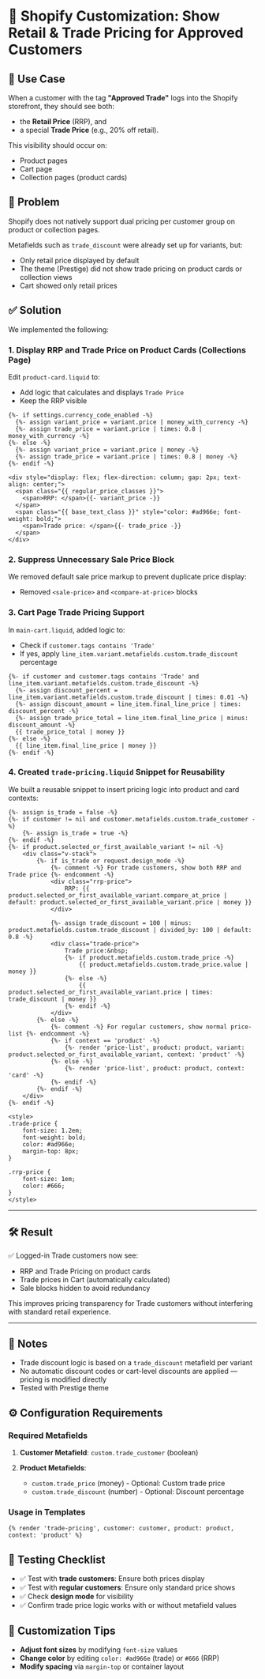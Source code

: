 # 📄 Shopify Customization: Show Retail & Trade Pricing for Approved Customers

## 🎯 Use Case

When a customer with the tag **"Approved Trade"** logs into the Shopify storefront, they should see both:

* the **Retail Price** (RRP), and
* a special **Trade Price** (e.g., 20% off retail).

This visibility should occur on:

* Product pages
* Cart page
* Collection pages (product cards)

## 🤩 Problem

Shopify does not natively support dual pricing per customer group on product or collection pages.

Metafields such as `trade_discount` were already set up for variants, but:

* Only retail price displayed by default
* The theme (Prestige) did not show trade pricing on product cards or collection views
* Cart showed only retail prices

## ✅ Solution

We implemented the following:

### 1. **Display RRP and Trade Price on Product Cards (Collections Page)**

Edit `product-card.liquid` to:

* Add logic that calculates and displays `Trade Price`
* Keep the RRP visible

```liquid
{%- if settings.currency_code_enabled -%}
  {%- assign variant_price = variant.price | money_with_currency -%}
  {%- assign trade_price = variant.price | times: 0.8 | money_with_currency -%}
{%- else -%}
  {%- assign variant_price = variant.price | money -%}
  {%- assign trade_price = variant.price | times: 0.8 | money -%}
{%- endif -%}

<div style="display: flex; flex-direction: column; gap: 2px; text-align: center;">
  <span class="{{ regular_price_classes }}">
    <span>RRP: </span>{{- variant_price -}}
  </span>
  <span class="{{ base_text_class }}" style="color: #ad966e; font-weight: bold;">
    <span>Trade price: </span>{{- trade_price -}}
  </span>
</div>
```

### 2. **Suppress Unnecessary Sale Price Block**

We removed default sale price markup to prevent duplicate price display:

* Removed `<sale-price>` and `<compare-at-price>` blocks

### 3. **Cart Page Trade Pricing Support**

In `main-cart.liquid`, added logic to:

* Check if `customer.tags contains 'Trade'`
* If yes, apply `line_item.variant.metafields.custom.trade_discount` percentage

```liquid
{%- if customer and customer.tags contains 'Trade' and line_item.variant.metafields.custom.trade_discount -%}
  {%- assign discount_percent = line_item.variant.metafields.custom.trade_discount | times: 0.01 -%}
  {%- assign discount_amount = line_item.final_line_price | times: discount_percent -%}
  {%- assign trade_price_total = line_item.final_line_price | minus: discount_amount -%}
  {{ trade_price_total | money }}
{%- else -%}
  {{ line_item.final_line_price | money }}
{%- endif -%}
```

### 4. **Created `trade-pricing.liquid` Snippet for Reusability**

We built a reusable snippet to insert pricing logic into product and card contexts:

```liquid
{%- assign is_trade = false -%}
{%- if customer != nil and customer.metafields.custom.trade_customer -%}
    {%- assign is_trade = true -%}
{%- endif -%}
{%- if product.selected_or_first_available_variant != nil -%}
    <div class="v-stack">
        {%- if is_trade or request.design_mode -%}
            {%- comment -%} For trade customers, show both RRP and Trade price {%- endcomment -%}
            <div class="rrp-price">
                RRP: {{ product.selected_or_first_available_variant.compare_at_price | default: product.selected_or_first_available_variant.price | money }}
            </div>
            
            {%- assign trade_discount = 100 | minus: product.metafields.custom.trade_discount | divided_by: 100 | default: 0.8 -%}
            <div class="trade-price">
                Trade price:&nbsp;
                {%- if product.metafields.custom.trade_price -%}
                    {{ product.metafields.custom.trade_price.value | money }}
                {%- else -%}
                    {{ product.selected_or_first_available_variant.price | times: trade_discount | money }}
                {%- endif -%}
            </div>
        {%- else -%}
            {%- comment -%} For regular customers, show normal price-list {%- endcomment -%}
            {%- if context == 'product' -%}
                {%- render 'price-list', product: product, variant: product.selected_or_first_available_variant, context: 'product' -%}
            {%- else -%}
                {%- render 'price-list', product: product, context: 'card' -%}
            {%- endif -%}
        {%- endif -%}
    </div>
{%- endif -%}

<style>
.trade-price {
    font-size: 1.2em;
    font-weight: bold;
    color: #ad966e;
    margin-top: 8px;
}

.rrp-price {
    font-size: 1em;
    color: #666;
}
</style>
```

---

## 🛠 Result

✅ Logged-in Trade customers now see:

* RRP and Trade Pricing on product cards
* Trade prices in Cart (automatically calculated)
* Sale blocks hidden to avoid redundancy

This improves pricing transparency for Trade customers without interfering with standard retail experience.

---

## 📌 Notes

* Trade discount logic is based on a `trade_discount` metafield per variant
* No automatic discount codes or cart-level discounts are applied — pricing is modified directly
* Tested with Prestige theme

## ⚙️ Configuration Requirements

### Required Metafields

1. **Customer Metafield**: `custom.trade_customer` (boolean)
2. **Product Metafields**:

   * `custom.trade_price` (money) - Optional: Custom trade price
   * `custom.trade_discount` (number) - Optional: Discount percentage

### Usage in Templates

```liquid
{% render 'trade-pricing', customer: customer, product: product, context: 'product' %}
```

## 🧪 Testing Checklist

* ✅ Test with **trade customers**: Ensure both prices display
* ✅ Test with **regular customers**: Ensure only standard price shows
* ✅ Check **design mode** for visibility
* ✅ Confirm trade price logic works with or without metafield values

## 🎨 Customization Tips

* **Adjust font sizes** by modifying `font-size` values
* **Change color** by editing `color: #ad966e` (trade) or `#666` (RRP)
* **Modify spacing** via `margin-top` or container layout
